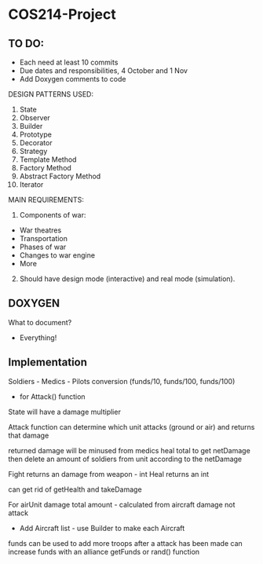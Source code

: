 # COS214-Project

## TO DO:

- Each need at least 10 commits
- Due dates and responsibilities, 4 October and 1 Nov
- Add Doxygen comments to code

DESIGN PATTERNS USED:

1. State
2. Observer
3. Builder
4. Prototype
5. Decorator
6. Strategy
7. Template Method
8. Factory Method
9. Abstract Factory Method
10. Iterator

MAIN REQUIREMENTS:

1. Components of war:

- War theatres
- Transportation
- Phases of war
- Changes to war engine
- More

2. Should have design mode (interactive) and real mode (simulation).

## DOXYGEN

What to document?

- Everything!

## Implementation

Soldiers - Medics - Pilots conversion (funds/10, funds/100, funds/100)

- for Attack() function

State will have a damage multiplier

Attack function can determine which unit attacks (ground or air) and returns that damage

returned damage will be minused from medics heal total to get netDamage
then delete an amount of soldiers from unit according to the netDamage

Fight returns an damage from weapon - int
Heal returns an int

can get rid of getHealth and takeDamage

For airUnit damage total amount - calculated from aircraft damage not attack
- Add Aircraft list - use Builder to make each Aircraft

funds can be used to add more troops after a attack has been made
can increase funds with an alliance getFunds or rand() function
